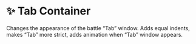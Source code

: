 # :sparkles: Tab Container

Changes the appearance of the battle “Tab” window. Adds equal indents, makes “Tab” more strict, adds animation when “Tab” window appears.
